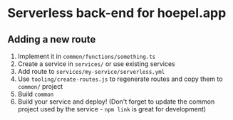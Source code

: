 # Serverless back-end for hoepel.app

## Adding a new route

1. Implement it in `common/functions/something.ts`
1. Create a service in `services/` or use existing services
1. Add route to `services/my-service/serverless.yml`
1. Use `tooling/create-routes.js` to regenerate routes and copy them to `common/` project
1. Build `common`
1. Build your service and deploy! (Don't forget to update the common project used by the service - `npm link` is great for development)


